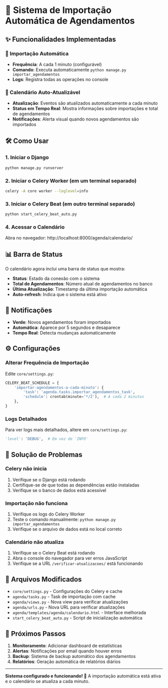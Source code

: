 # 🚀 Sistema de Importação Automática de Agendamentos

## ✨ Funcionalidades Implementadas

### 🔄 Importação Automática
- **Frequência**: A cada 1 minuto (configurável)
- **Comando**: Executa automaticamente `python manage.py importar_agendamentos`
- **Logs**: Registra todas as operações no console

### 📅 Calendário Auto-Atualizável
- **Atualização**: Eventos são atualizados automaticamente a cada minuto
- **Status em Tempo Real**: Mostra informações sobre importações e total de agendamentos
- **Notificações**: Alerta visual quando novos agendamentos são importados

## 🛠️ Como Usar

### 1. Iniciar o Django
```bash
python manage.py runserver
```

### 2. Iniciar o Celery Worker (em um terminal separado)
```bash
celery -A core worker --loglevel=info
```

### 3. Iniciar o Celery Beat (em outro terminal separado)
```bash
python start_celery_beat_auto.py
```

### 4. Acessar o Calendário
Abra no navegador: http://localhost:8000/agenda/calendario/

## 📊 Barra de Status

O calendário agora inclui uma barra de status que mostra:
- **Status**: Estado da conexão com o sistema
- **Total de Agendamentos**: Número atual de agendamentos no banco
- **Última Atualização**: Timestamp da última importação automática
- **Auto-refresh**: Indica que o sistema está ativo

## 🔔 Notificações

- **Verde**: Novos agendamentos foram importados
- **Automática**: Aparece por 5 segundos e desaparece
- **Tempo Real**: Detecta mudanças automaticamente

## ⚙️ Configurações

### Alterar Frequência de Importação
Edite `core/settings.py`:
```python
CELERY_BEAT_SCHEDULE = {
    'importar-agendamentos-a-cada-minuto': {
        'task': 'agenda.tasks.importar_agendamentos_task',
        'schedule': crontab(minute='*/2'),  # A cada 2 minutos
    },
}
```

### Logs Detalhados
Para ver logs mais detalhados, altere em `core/settings.py`:
```python
'level': 'DEBUG',  # Em vez de 'INFO'
```

## 🚨 Solução de Problemas

### Celery não inicia
1. Verifique se o Django está rodando
2. Certifique-se de que todas as dependências estão instaladas
3. Verifique se o banco de dados está acessível

### Importação não funciona
1. Verifique os logs do Celery Worker
2. Teste o comando manualmente: `python manage.py importar_agendamentos`
3. Verifique se o arquivo de dados está no local correto

### Calendário não atualiza
1. Verifique se o Celery Beat está rodando
2. Abra o console do navegador para ver erros JavaScript
3. Verifique se a URL `/verificar-atualizacoes/` está funcionando

## 📁 Arquivos Modificados

- `core/settings.py` - Configurações do Celery e cache
- `agenda/tasks.py` - Task de importação com cache
- `agenda/views.py` - Nova view para verificar atualizações
- `agenda/urls.py` - Nova URL para verificar atualizações
- `agenda/templates/agenda/calendario.html` - Interface melhorada
- `start_celery_beat_auto.py` - Script de inicialização automática

## 🎯 Próximos Passos

1. **Monitoramento**: Adicionar dashboard de estatísticas
2. **Alertas**: Notificações por email quando houver erros
3. **Backup**: Sistema de backup automático dos agendamentos
4. **Relatórios**: Geração automática de relatórios diários

---

**Sistema configurado e funcionando! 🎉**
A importação automática está ativa e o calendário se atualiza a cada minuto.
